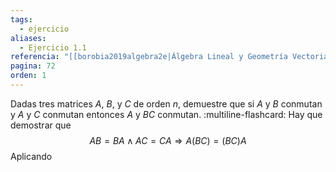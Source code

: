 ```yaml
---
tags:
  - ejercicio
aliases:
  - Ejercicio 1.1
referencia: "[[borobia2019algebra2e|Álgebra Lineal y Geometría Vectorial (2a ed)]]"
pagina: 72
orden: 1
---
```

Dadas tres matrices $A$, $B$, y $C$ de orden $n$, demuestre que si $A$ y $B$ conmutan y $A$ y $C$ conmutan  entonces $A$ y $BC$ conmutan.
:multiline-flashcard:
Hay que demostrar que $$AB=BA \land AC=CA \Rightarrow A(BC)=(BC)A$$
Aplicando 
